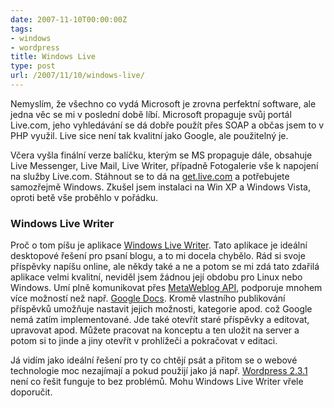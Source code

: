 ```yaml
---
date: 2007-11-10T00:00:00Z
tags:
- windows
- wordpress
title: Windows Live
type: post
url: /2007/11/10/windows-live/
---
```


<p>Nemyslím, že všechno co vydá Microsoft je zrovna perfektní software, ale jedna věc se mi v poslední době líbí. Microsoft propaguje svůj portál Live.com, jeho vyhledávání se dá dobře použít přes SOAP a občas jsem to v PHP využil. Live sice není tak kvalitní jako Google, ale použitelný je.</p>  <p>Včera vyšla finální verze balíčku, kterým se MS propaguje dále, obsahuje Live Messenger, Live Mail, Live Writer, případně Fotogalerie vše k napojení na služby Live.com. Stáhnout se to dá na <a href="https://get.live.com">get.live.com</a> a potřebujete samozřejmě Windows. Zkušel jsem instalaci na Win XP a Windows Vista, oproti betě vše proběhlo v pořádku. </p>  <h3>Windows Live Writer</h3>  <p>Proč o tom píšu je aplikace <a href="https://windowslivewriter.spaces.live.com/">Windows Live Writer</a>. Tato aplikace je ideální desktopové řešení pro psaní blogu, a to mi docela chybělo. Rád si svoje příspěvky napíšu online, ale někdy také a ne a potom se mi zdá tato zdařilá aplikace velmi kvalitní, neviděl jsem žádnou její obdobu pro Linux nebo Windows. Umí plně komunikovat přes <a href="https://www.xmlrpc.com/metaWeblogApi">MetaWeblog API</a>, podporuje mnohem více možností než např. <a href="https://docs.google.com">Google Docs</a>. Kromě vlastního publikování příspěvků umožňuje nastavit jejich možnosti, kategorie apod. což Google nemá zatím implementované. Jde také otevřít staré příspěvky a editovat, upravovat apod. Můžete pracovat na konceptu a ten uložit na server a potom si to jinde a jiny otevřít v prohlížeči a pokračovat v editaci. </p>  <p>Já vidím jako ideální řešení pro ty co chtějí psát a přitom se o webové technologie moc nezajímají a pokud použijí jako já např. <a href="https://wordpress.org/">Wordpress 2.3.1</a> není co řešit funguje to bez problémů. Mohu Windows Live Writer vřele doporučit.</p>
